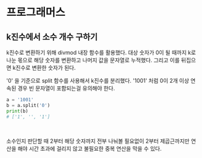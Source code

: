 # 프로그래머스

## k진수에서 소수 개수 구하기

k진수로 변환하기 위해 divmod 내장 함수를 활용했다. 대상 숫자가 0이 될 때까지 k로 나눈 몫으로 해당 숫자를 변환하고 나머지 값을 문자열로 누적했다. 그리고 이를 뒤집으면 k진수로 변환한 숫자가 된다.

'0' 을 기준으로 split 함수를 사용해서 k진수를 분리했다. '1001' 처럼 0이 2개 이상 연속된 경우 빈 문자열이 포함되는걸 유의해야 한다.

```python
a = '1001'
b = a.split('0')
print(b)
# ['1', '', '1']
```

<br>

소수인지 판단할 때 2부터 해당 숫자까지 전부 나눠볼 필요없이 2부터 제곱근까지만 연산을 해야 시간 초과에 걸리지 않고 불필요한 중복 연산을 막을 수 있다.

